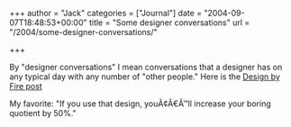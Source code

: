 +++
author = "Jack"
categories = ["Journal"]
date = "2004-09-07T18:48:53+00:00"
title = "Some designer conversations"
url = "/2004/some-designer-conversations/"

+++

By "designer conversations" I mean conversations that a designer has on any typical day with any number of "other people." Here is the [Design by Fire post][1]

My favorite: "If you use that design, you&#195;&#162;&#194;&#8364;&#194;&#8482;ll increase your boring quotient by 50%."

 [1]: http://www.designbyfire.com/000138.html